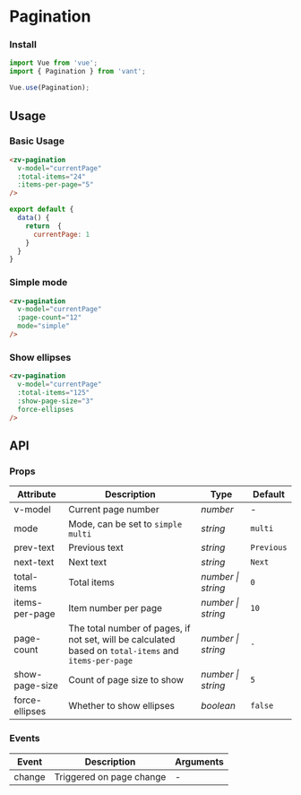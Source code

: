 # Pagination

### Install

```js
import Vue from 'vue';
import { Pagination } from 'vant';

Vue.use(Pagination);
```

## Usage

### Basic Usage

```html
<zv-pagination 
  v-model="currentPage" 
  :total-items="24" 
  :items-per-page="5"
/>
```

```js
export default {
  data() {
    return  {
      currentPage: 1
    }
  }
}
```

### Simple mode

```html
<zv-pagination 
  v-model="currentPage" 
  :page-count="12"
  mode="simple" 
/>
```

### Show ellipses

```html
<zv-pagination 
  v-model="currentPage" 
  :total-items="125" 
  :show-page-size="3" 
  force-ellipses
/>
```

## API

### Props

| Attribute | Description | Type | Default |
|------|------|------|------|
| v-model | Current page number | *number* | - |
| mode | Mode, can be set to `simple` `multi` | *string* | `multi` |
| prev-text | Previous text | *string* | `Previous` |
| next-text | Next text | *string* | `Next` |
| total-items | Total items | *number \| string* | `0` |
| items-per-page | Item number per page | *number \| string* | `10` |
| page-count | The total number of pages, if not set, will be calculated based on `total-items` and `items-per-page` | *number \| string* | `-` |
| show-page-size | Count of page size to show | *number \| string* | `5` |
| force-ellipses | Whether to show ellipses | *boolean* | `false` |

### Events

| Event | Description | Arguments |
|------|------|------|
| change | Triggered on page change | - |
